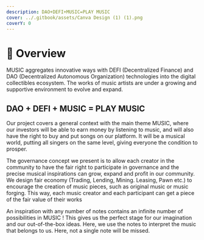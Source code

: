 ```yaml
---
description: DAO+DEFI+MUSIC=PLAY MUSIC
cover: ../.gitbook/assets/Canva Design (1) (1).png
coverY: 0
---
```


# 🎵 Overview

MUSIC aggregates innovative ways with DEFI (Decentralized Finance) and DAO (Decentralized Autonomous Organization) technologies into the digital collectibles ecosystem. The works of music artists are under a growing and supportive environment to evolve and expand.

## &#x20; DAO + DEFI + MUSIC = PLAY MUSIC&#x20;

Our project covers a general context with the main theme MUSIC, where our investors will be able to earn money by listening to music, and will also have the right to buy and put songs on our platform. It will be a musical world, putting all singers on the same level, giving everyone the condition to prosper.

The governance concept we present is to allow each creator in the community to have the fair right to participate in governance and the precise musical inspirations can grow, expand and profit in our community. We design fair economy (Trading, Lending, Mining. Leasing, Pawn etc.) to encourage the creation of music pieces, such as original music or music forging. This way, each music creator and each participant can get a piece of the fair value of their works

An inspiration with any number of notes contains an infinite number of possibilities in MUSIC ! This gives us the perfect stage for our imagination and our out-of-the-box ideas. Here, we use the notes to interpret the music that belongs to us. Here, not a single note will be missed.

